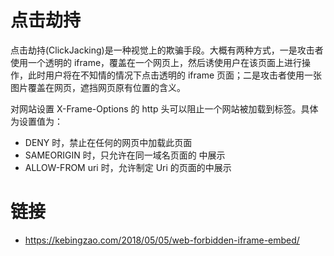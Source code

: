 # 点击劫持

点击劫持(ClickJacking)是一种视觉上的欺骗手段。大概有两种方式，一是攻击者使用一个透明的 iframe，覆盖在一个网页上，然后诱使用户在该页面上进行操作，此时用户将在不知情的情况下点击透明的 iframe 页面；二是攻击者使用一张图片覆盖在网页，遮挡网页原有位置的含义。

对网站设置 X-Frame-Options 的 http 头可以阻止一个网站被加载到标签。具体为设置值为：

- DENY 时，禁止在任何的网页中加载此页面
- SAMEORIGIN 时，只允许在同一域名页面的 中展示
- ALLOW-FROM uri 时，允许制定 Uri 的页面的中展示

# 链接

- https://kebingzao.com/2018/05/05/web-forbidden-iframe-embed/
